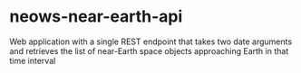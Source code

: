 # neows-near-earth-api
Web application with a single REST endpoint that takes two date arguments and retrieves the list of near-Earth space objects approaching Earth in that time interval
